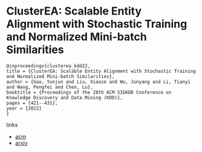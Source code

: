 # ClusterEA: Scalable Entity Alignment with Stochastic Training and Normalized Mini-batch Similarities

```
@inproceedings{clusterea_kdd22,
title = {ClusterEA: Scalable Entity Alignment with Stochastic Training and Normalized Mini-batch Similarities},
author = {Gao, Yunjun and Liu, Xiaoze and Wu, Junyang and Li, Tianyi and Wang, Pengfei and Chen, Lu},
booktitle = {Proceedings of the 28th ACM SIGKDD Conference on Knowledge Discovery and Data Mining (KDD)},
pages = {421--431},
year = {2022}
}
```

links
- [acm](https://dl.acm.org/doi/10.1145/3534678.3539331)
- [arxiv](https://arxiv.org/abs/2205.10312)
